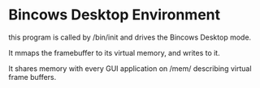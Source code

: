 # Bincows Desktop Environment

this program is called by /bin/init 
and drives the Bincows Desktop mode.

It mmaps the framebuffer to its virtual memory, 
and writes to it.

It shares memory with every GUI application on /mem/
describing virtual frame buffers.